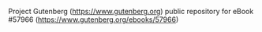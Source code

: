 Project Gutenberg (https://www.gutenberg.org) public repository for
eBook #57966 (https://www.gutenberg.org/ebooks/57966)
